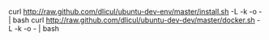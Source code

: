 curl http://raw.github.com/dlicul/ubuntu-dev-env/master/install.sh -L -k -o - | bash
curl http://raw.github.com/dlicul/ubuntu-dev-dev/master/docker.sh -L -k -o - | bash
